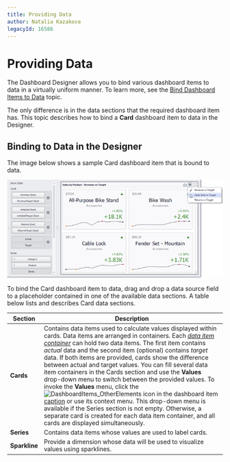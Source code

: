 ```yaml
---
title: Providing Data
author: Natalia Kazakova
legacyId: 16586
---
```

# Providing Data
The Dashboard Designer allows you to bind various dashboard items to data in a virtually uniform manner. To learn more, see the [Bind Dashboard Items to Data](../../bind-dashboard-items-to-data.md) topic.

The only difference is in the data sections that the required dashboard item has. This topic describes how to bind a **Card** dashboard item to data in the Designer.

## <a name="bindingdesigner"/>Binding to Data in the Designer
The image below shows a sample Card dashboard item that is bound to data.

![CardProvidingData_Main](../../../../images/img117702.png)

To bind the Card dashboard item to data, drag and drop a data source field to a placeholder contained in one of the available data sections. A table below lists and describes Card data sections.

| Section | Description |
|---|---|
| **Cards** | Contains data items used to calculate values displayed within cards. Data items are arranged in containers. Each _[data item container](../../ui-elements/data-items-pane.md)_ can hold two data items. The first item contains _actual_ data and the second item (optional) contains _target_ data. If both items are provided, cards show the difference between actual and target values. You can fill several data item containers in the Cards section and use the **Values** drop-down menu to switch between the provided values. To invoke the **Values** menu, click the ![DashboardItems_OtherElements](../../../../images/img20169.png) icon in the dashboard item [caption](../../dashboard-layout/dashboard-item-caption.md) or use its context menu. This drop-down menu is available if the Series section is not empty. Otherwise, a separate card is created for each data item container, and all cards are displayed simultaneously. |
| **Series** | Contains data items whose values are used to label cards. |
| **Sparkline** | Provide a dimension whose data will be used to visualize values using sparklines. |